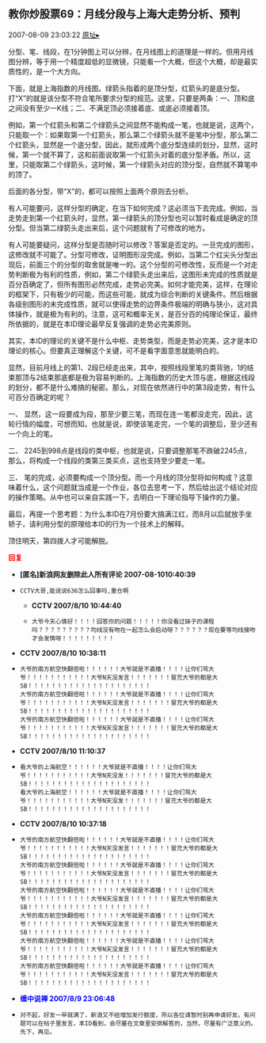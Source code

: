 ## 教你炒股票69：月线分段与上海大走势分析、预判
2007-08-09 23:03:22
[原址▸](http://www.fxgan.com/chan_time/2007_07_12/590.htm)



 分型、笔、线段，在1分钟图上可以分辨，在月线图上的道理是一样的。但用月线图分辨，等于用一个精度超低的显微镜，只能看一个大概，但这个大概，却是最实质性的，是一个大方向。
 
 下面，就是上海指数的月线图。绿箭头指着的是顶分型，红箭头的是底分型。打“X”的就是该分型不符合笔所要求分型的规范。这里，只要是两条：一、顶和底之间没有至少一K线；二、不满足顶必须接着底、或底必须接着顶。
 
 
 
 
 
 例如，第一个红箭头和第二个绿箭头之间显然不能构成一笔，也就是说，这两个，只能取一个：如果取第一个红箭头，那么第二个绿箭头就不是笔中分型，那么第二个红箭头，显然是一个底分型，因此，就形成两个底分型连续的划分，显然，这时候，第一个就不算了，这和前面说取第一个红箭头对着的底分型矛盾。所以，这里，只能取第二个绿箭头，这时候，第一个绿箭头对应的顶分型，自然就不算笔中的顶了。
 
 后面的各分型，带“X”的，都可以按照上面两个原则去分析。
 
 有人可能要问，这样分型的确定，在当下如何完成？这必须当下去完成。例如，当走势走到第一个红箭头时，显然，第一绿箭头的顶分型也可以暂时看成是确定的顶分型。但当第二绿箭头走出来后，这个问题就有了可修改的地方。
 
 有人可能要疑问，这样分型是否随时可以修改？答案是否定的。一旦完成的图形，这修改就不可能了。分型可修改，证明图形没完成。例如，当第二个红尖头分型出现后，前面三个的分型的取舍就是唯一的。这个分型的可修改性，反而是一个对走势判断极为有利的性质，例如，第二个绿箭头走出来后，这图形未完成的性质就是百分百确定了，但所有图形必然完成，走势必完美。如何才能完美，这样，在理论的框架下，只有极少的可能，而这些可能，就成为综合判断的关键条件。然后根据各级别图形的未完成性质，就可以使得走势的边界条件极端的明确与狭小，这对具体操作，就是极为有利的。注意，这可和概率无关，是百分百的纯理论保证，最终所依据的，就是在本ID理论最早反复强调的走势必完美原则。
 
 其实，本ID的理论的关键不是什么中枢、走势类型，而是走势必完美，这才是本ID理论的核心。但要真正理解这个关键，可不是看字面意思就能明白的。
 
 显然，目前月线上的第1、2段已经走出来，其中，按照线段里笔的类背驰，1的结束那顶与2结束那底都是极为容易判断的。上海指数的历史大顶与底，根据这线段的划分，都不是什么难搞的秘密。那么，对现在依然进行中的第3段走势，有什么可百分百确定的呢？
 
 一、 显然，这一段要成为段，那至少要三笔，而现在连一笔都没走完，因此，这轮行情的幅度，可想而知。也就是说，即使该笔走完，一个笔的调整后，至少还有一个向上的笔。
 
 二、 2245到998点是线段的类中枢，也就是说，只要调整那笔不跌破2245点，那么，将构成一个线段的类第三类买点，这也支持至少要走一笔。
 
 三、 笔的完成，必须要构成一个顶分型。而一个月线的顶分型将如何构成？这意味着什么，这个问题就当成是一个作业，各位去思考一下，然后给出这个结论对应的操作策略。从中也可以亲自实践一下，去明白一下理论指导下操作的力量。
 
 最后，再提一个思考题：为什么本ID在7月份要大搞满江红，而8月以后就放手坐轿子，请利用分型的原理给本ID的行为一个技术上的解释。
 
 
 顶住明天，第四拨人才可能解脱。





<font color='red'>**回复**</font>


- **[匿名]新浪网友删除此人所有评论 2007-08-1010:40:39**
- ```
  CCTV大哥,能说说636怎么回事吗,重仓啊
  ```
   - **CCTV 2007/8/10 10:44:40**
   - ```
     大爷今天心情好！！！！回答你的问题！！！！！你没看过妹子的课程吗？？？？？？？？？均线没有吻在一起怎么会启动呀？？？？？？现在要等均线接吻才会发情呀！！！！！！！！！
     ```
- **CCTV 2007/8/10 10:38:11**
- ```
  大爷的南方航空快翻倍啦！！！！！！大爷就是不直播！！！！让你们骂大爷！！！！！！！！！！！大爷N天没发言！！！！！！！冒充大爷的都是大SB！！！！！！！！！！！！！！！！！！！！！
  大爷的南方航空快翻倍啦！！！！！！大爷就是不直播！！！！让你们骂大爷！！！！！！！！！！！大爷N天没发言！！！！！！！冒充大爷的都是大SB！！！！！！！！！！！！！！！！！！！！！
  大爷的南方航空快翻倍啦！！！！！！大爷就是不直播！！！！让你们骂大爷！！！！！！！！！！！大爷N天没发言！！！！！！！冒充大爷的都是大SB！！！！！！！！！！！！！！！！！！！！！
  ```
- **CCTV 2007/8/10 11:10:37**
- ```
  看大爷的上海航空！！！！！！大爷就是不直播！！！！让你们骂大爷！！！！！！！！！！！大爷N天没发！！！！！！！冒充大爷的都是大SB！！！！！！！！！！！！！！！！！！！！！
  看大爷的上海航空！！！！！！大爷就是不直播！！！！让你们骂大爷！！！！！！！！！！！大爷N天没发！！！！！！！冒充大爷的都是大SB！！！！！！！！！！！！！！！！！！！！！
  ```
- **CCTV 2007/8/10 10:37:18**
- ```
  大爷的南方航空快翻倍啦！！！！！！大爷就是不直播！！！！让你们骂大爷！！！！！！！！！！！大爷N天没发言！！！！！！！冒充大爷的都是大SB！！！！！！！！！！！！！！！！！！！！！
  大爷的南方航空快翻倍啦！！！！！！大爷就是不直播！！！！让你们骂大爷！！！！！！！！！！！大爷N天没发言！！！！！！！冒充大爷的都是大SB！！！！！！！！！！！！！！！！！！！！！
  大爷的南方航空快翻倍啦！！！！！！大爷就是不直播！！！！让你们骂大爷！！！！！！！！！！！大爷N天没发言！！！！！！！冒充大爷的都是大SB！！！！！！！！！！！！！！！！！！！！！
  大爷的南方航空快翻倍啦！！！！！！大爷就是不直播！！！！让你们骂大爷！！！！！！！！！！！大爷N天没发言！！！！！！！冒充大爷的都是大SB！！！！！！！！！！！！！！！！！！！！！
  大爷的南方航空快翻倍啦！！！！！！大爷就是不直播！！！！让你们骂大爷！！！！！！！！！！！大爷N天没发言！！！！！！！冒充大爷的都是大SB！！！！！！！！！！！！！！！！！！！！！
  大爷的南方航空快翻倍啦！！！！！！大爷就是不直播！！！！让你们骂大爷！！！！！！！！！！！大爷N天没发言！！！！！！！冒充大爷的都是大SB！！！！！！！！！！！！！！！！！！！！！
  ```
- **<font color='blue'>缠中说禅 2007/8/9 23:06:48</font>**
- ```
  对不起，好友一早就满了，新浪又不给增加发行额度，所以各位请暂时别再申请好友。有问题可以在帖子里发言，本ID看到，会尽量在文章里安排解答的，当然，尽量有广泛意义的。
  先下，再见。
  ```

